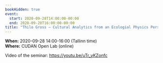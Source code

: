 ```yaml
---
bookHidden: true
event:
  start: 2020-09-28T14:00:00-00:00
  end: 2020-09-28T16:00:00-00:00
title: "Thilo Gross – Cultural Analytics from an Ecologial Physics Perspective"
---
```


**When:** 2020-09-28 14:00-16:00 (Tallinn time)  
**Where:** CUDAN Open Lab (online)  

Video of the seminar: https://youtu.be/uTr_yKZonfc
